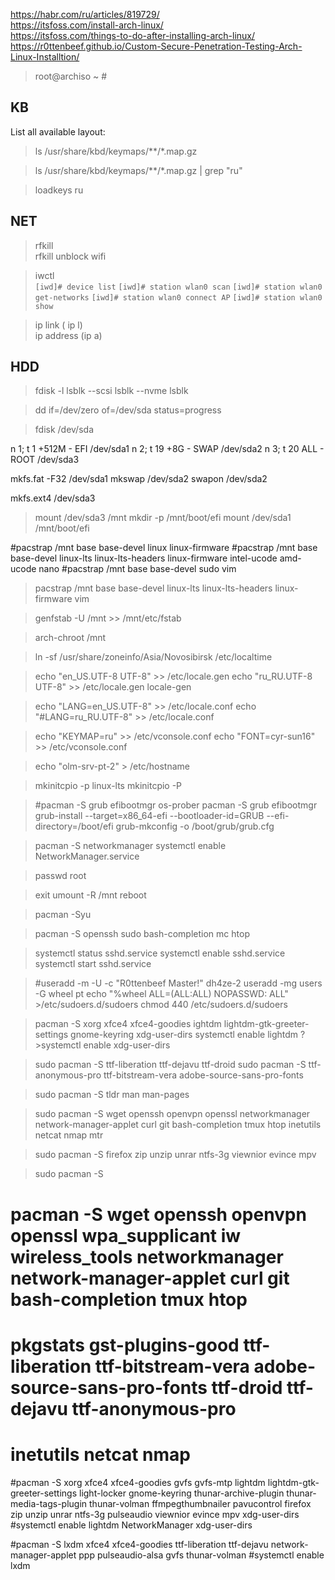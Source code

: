 https://habr.com/ru/articles/819729/  
https://itsfoss.com/install-arch-linux/  
https://itsfoss.com/things-to-do-after-installing-arch-linux/  
https://r0ttenbeef.github.io/Custom-Secure-Penetration-Testing-Arch-Linux-Installtion/  

>root@archiso ~ #

KB
---

List all available layout:

>ls /usr/share/kbd/keymaps/**/*.map.gz 


>ls /usr/share/kbd/keymaps/**/*.map.gz | grep "ru"  

>loadkeys ru

NET
---
> rfkill  
> rfkill unblock wifi  

> iwctl  
`[iwd]# device list`
`[iwd]# station wlan0 scan`
`[iwd]# station wlan0 get-networks`
`[iwd]# station wlan0 connect AP`
`[iwd]# station wlan0 show`

> ip link ( ip l)  
> ip address (ip a)  


HDD
---

>fdisk -l
>lsblk --scsi
>lsblk --nvme
>lsblk

>dd if=/dev/zero of=/dev/sda status=progress

>fdisk /dev/sda

n 1; t 1 +512M - EFI /dev/sda1
n 2; t 19 +8G - SWAP /dev/sda2
n 3; t 20 ALL - ROOT /dev/sda3

mkfs.fat -F32 /dev/sda1
mkswap /dev/sda2
swapon /dev/sda2

mkfs.ext4 /dev/sda3

>mount /dev/sda3 /mnt
>mkdir -p /mnt/boot/efi
>mount /dev/sda1 /mnt/boot/efi

#pacstrap /mnt base base-devel linux linux-firmware
#pacstrap /mnt base base-devel linux-lts linux-lts-headers linux-firmware intel-ucode amd-ucode nano
#pacstrap /mnt base base-devel sudo vim
>pacstrap /mnt base base-devel linux-lts linux-lts-headers linux-firmware vim 

>genfstab -U /mnt >> /mnt/etc/fstab

>arch-chroot /mnt

>ln -sf /usr/share/zoneinfo/Asia/Novosibirsk /etc/localtime

>echo "en_US.UTF-8 UTF-8" >> /etc/locale.gen
>echo "ru_RU.UTF-8 UTF-8" >> /etc/locale.gen
>locale-gen

>echo "LANG=en_US.UTF-8" >> /etc/locale.conf
>echo "#LANG=ru_RU.UTF-8" >> /etc/locale.conf

>echo "KEYMAP=ru" >> /etc/vconsole.conf
>echo "FONT=cyr-sun16" >> /etc/vconsole.conf

>echo "olm-srv-pt-2" > /etc/hostname

>mkinitcpio -p linux-lts
>mkinitcpio -P 


>#pacman -S grub efibootmgr os-prober
>pacman -S grub efibootmgr
>grub-install --target=x86_64-efi --bootloader-id=GRUB --efi-directory=/boot/efi 
>grub-mkconfig -o /boot/grub/grub.cfg

>pacman -S networkmanager
>systemctl enable NetworkManager.service

>passwd root

>exit
>umount -R /mnt
>reboot

>pacman -Syu

>pacman -S openssh sudo bash-completion mc htop

>systemctl status sshd.service
>systemctl enable sshd.service
>systemctl start sshd.service

>#useradd -m -U -c "R0ttenbeef Master!" dh4ze-2
>useradd -mg users -G wheel pt
>echo "%wheel ALL=(ALL:ALL) NOPASSWD: ALL" >/etc/sudoers.d/sudoers
>chmod 440 /etc/sudoers.d/sudoers

>pacman -S xorg xfce4 xfce4-goodies ightdm lightdm-gtk-greeter-settings gnome-keyring xdg-user-dirs
>systemctl enable lightdm 
?>systemctl enable xdg-user-dirs

>sudo pacman -S ttf-liberation ttf-dejavu ttf-droid 
>sudo pacman -S ttf-anonymous-pro ttf-bitstream-vera adobe-source-sans-pro-fonts

>sudo pacman -S tldr man man-pages

>sudo pacman -S wget openssh openvpn openssl networkmanager network-manager-applet curl git bash-completion tmux htop inetutils netcat nmap mtr 

>sudo pacman -S firefox zip unzip unrar ntfs-3g viewnior evince mpv

>sudo pacman -S
 
# pacman -S wget openssh openvpn openssl wpa_supplicant iw wireless_tools networkmanager network-manager-applet curl git bash-completion tmux htop 
# pkgstats gst-plugins-good ttf-liberation ttf-bitstream-vera adobe-source-sans-pro-fonts ttf-droid ttf-dejavu ttf-anonymous-pro 
# inetutils netcat nmap

#pacman -S xorg xfce4 xfce4-goodies gvfs gvfs-mtp lightdm lightdm-gtk-greeter-settings light-locker gnome-keyring thunar-archive-plugin thunar-media-tags-plugin thunar-volman ffmpegthumbnailer pavucontrol firefox zip unzip unrar ntfs-3g pulseaudio viewnior evince mpv xdg-user-dirs
#systemctl enable lightdm NetworkManager xdg-user-dirs

#pacman -S lxdm xfce4 xfce4-goodies ttf-liberation ttf-dejavu network-manager-applet ppp pulseaudio-alsa gvfs thunar-volman
#systemctl enable lxdm
